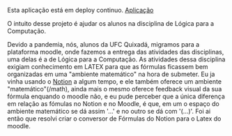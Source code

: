 Esta aplicação está em deploy continuo. [Aplicação](https://alocs929-conversor-notion-moodle2.vercel.app/)

O intuito desse projeto é ajudar os alunos na disciplina de Lógica para a Computação.

Devido a pandemia, nós, alunos da UFC Quixadá, migramos para a plataforma moodle, onde fazemos a entrega das atividades das disciplinas, uma delas é a de Lógica para a Computação. As atividades dessa disciplina exigiam conhecimento em LATEX para que as fórmulas ficassem bem organizadas em uma "ambiente matemático" na hora de submeter. Eu ja vinha usando o [Notion](https://www.notion.so) a algum tempo, e ele também oferece um ambiente "matemático"(/math), ainda mais o mesmo oferece feedback visual da sua fórmula enquando o moodle não,  e eu pude perceber que a única diferença em relação as fómulas no Notion e no Moodle, é que, em um o espaço do ambiente matemático se dá assim  '$...$' e no outro se dá com '\(...\)'. Foi ai então que resolvi criar o conversor de Fórmulas do Notion para o Latex do moodle.
